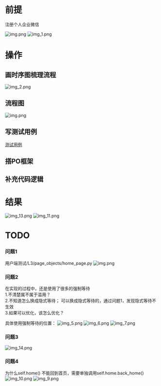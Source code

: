 # 前提

注册个人企业微信

![img.png](img.png)
![img_1.png](img_1.png)

# 操作

## 画时序图梳理流程
![img_2.png](img_2.png)

## 流程图
![img.png](img_3.png)

## 写测试用例

[测试用例](../dates/mock_data.yaml)

## 搭PO框架
## 补充代码逻辑

# 结果
![img_13.png](img_13.png)
![img_11.png](img_11.png)

# TODO
### 问题1
用户端测试/L3/page_objects/home_page.py
![img.png](img_4.png)

### 问题2
在实现的过程中，还是使用了很多的强制等待</br>
1.不清楚属不属于滥用？</br>
2.不知道怎么换成隐式等待； 可以换成隐式等待的，通过问题1，发现隐式等待不生效</br>
3.如果可以优化，该怎么优化？</br>

具体使用强制等待的位置：
![img_5.png](img_5.png)
![img_6.png](img_6.png)
![img_7.png](img_7.png)

### 问题3
![img_14.png](img_14.png)


### 问题4

为什么self.home() 不能回到首页，需要单独调用self.home.back_home()
![img_10.png](img_10.png)
![img_9.png](img_9.png)